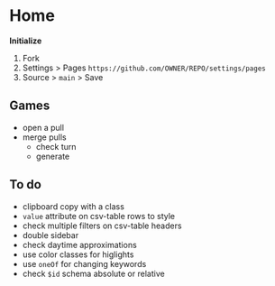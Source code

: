 ---
---

# Home

**Initialize**

1. Fork
1. Settings > Pages `https://github.com/OWNER/REPO/settings/pages`
1. Source > `main` > Save

## Games

- open a pull
- merge pulls
  - check turn
  - generate

## To do

- clipboard copy with a class
- `value` attribute on csv-table rows to style
- check multiple filters on csv-table headers
- double sidebar
- check daytime approximations
- use color classes for higlights
- use `oneOf` for changing keywords
- check `$id` schema absolute or relative